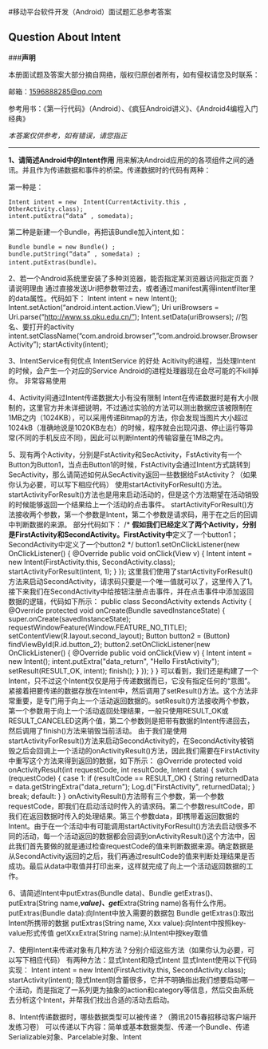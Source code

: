 #移动平台软件开发（Android）面试题汇总参考答案

## Question About Intent

###**声明**

本册面试题及答案大部分摘自网络，版权归原创者所有，如有侵权请您及时联系：

邮箱：1596888285@qq.com

参考用书：《第一行代码》（Android）、《疯狂Android讲义》、《Android4编程入门经典》

*本答案仅供参考，如有错误，请您指正*


---
**1、请简述Android中的Intent作用**
用来解决Android应用的的各项组件之间的通讯。并且作为传递数据和事件的桥梁。传递数据时的代码有两种：

第一种是：
```
Intent intent = new  Intent(CurrentActivity.this , OtherActivity.class); 
intent.putExtra(“data” , somedata);
```
第二种是新建一个Bundle，再把该Bundle加入intent,如：
```
Bundle bundle = new Bundle() ; 
bundle.putString(“data” , somedata) ; 
intent.putExtras(bundle)。
```

2、若一个Android系统里安装了多种浏览器，能否指定某浏览器访问指定页面？请说明理由
通过直接发送Uri把参数带过去，或者通过manifest离得intentfilter里的data属性。代码如下：
Intent intent = new Intent();
Intent.setAction(“android.intent.action.View”);
Uri uriBrowsers = Uri.parse(“http://www.ss.pku.edu.cn/”);
Intent.setData(uriBrowsers);
//包名、要打开的activity
intent.setClassName(“com.android.browser”,”com.android.browser.BrowserActivity”);
startActivity(intent);

3、IntentService有何优点
IntentService 的好处
Acitivity的进程，当处理Intent的时候，会产生一个对应的Service
Android的进程处理器现在会尽可能的不kill掉你。
非常容易使用

4、Activity间通过Intent传递数据大小有没有限制
Intent在传递数据时是有大小限制的，这里官方并未详细说明，不过通过实验的方法可以测出数据应该被限制在1MB之内（1024KB），可以采用传递Bitmap的方法，你会发现当图片大小超过1024kB（准确地说是1020KB左右）的时候，程序就会出现闪退、停止运行等异常(不同的手机反应不同)，因此可以判断Intent的传输容量在1MB之内。


5、现有两个Activity，分别是FstActivity和SecActivity，FstActivity有一个Button为Button1，当点击Button1的时候，FstActivity会通过Intent方式跳转到SecActivity，那么请简述如何从SecActivity返回一些数据给FstActivity？（如果你认为必要，可以写下相应代码）
使用startActivityForResult()方法。startActivityForResult()方法也是用来启动活动的，但是这个方法期望在活动销毁的时候能够返回一个结果给上一个活动的点击事件。
startActivityForResult()方法接收两个参数，第一个参数是Intent，第二个参数是请求码，用于在之后的回调中判断数据的来源。
部分代码如下：
/*
**假如我们已经定义了两个Activity，分别是FirstActivity和SecondActivity。FirstActivity中**定义了一个button1；SecondActivity中定义了一个button2
*/
button1.setOnClickListener(new OnClickListener() { 
@Override 
public void onClick(View v) { 
Intent intent = new Intent(FirstActivity.this, SecondActivity.class); 
startActivityForResult(intent, 1); 
} 
});
这里我们使用了startActivityForResult()方法来启动SecondActivity，请求码只要是一个唯一值就可以了，这里传入了1。接下来我们在SecondActivity中给按钮注册点击事件，并在点击事件中添加返回数据的逻辑，代码如下所示： 
public class SecondActivity extends Activity { 
@Override 
protected void onCreate(Bundle savedInstanceState) { 
super.onCreate(savedInstanceState); 
requestWindowFeature(Window.FEATURE_NO_TITLE); 
setContentView(R.layout.second_layout); 
Button button2 = (Button) findViewById(R.id.button_2); 
button2.setOnClickListener(new OnClickListener() { 
@Override 
public void onClick(View v) { 
Intent intent = new Intent(); 
intent.putExtra("data_return", "Hello FirstActivity"); 
setResult(RESULT_OK, intent); 
finish(); 
} 
}); 
} 
} 
可以看到，我们还是构建了一个Intent，只不过这个Intent仅仅是用于传递数据而已，它没有指定任何的“意图”。紧接着把要传递的数据存放在Intent中，然后调用了setResult()方法。这个方法非常重要，是专门用于向上一个活动返回数据的。setResult()方法接收两个参数，第一个参数用于向上一个活动返回处理结果，一般只使用RESULT_OK或RESULT_CANCELED这两个值，第二个参数则是把带有数据的Intent传递回去，然后调用了finish()方法来销毁当前活动。 
由于我们是使用startActivityForResult()方法来启动SecondActivity的，在SecondActivity被销毁之后会回调上一个活动的onActivityResult()方法，因此我们需要在FirstActivity中重写这个方法来得到返回的数据，如下所示： 
@Override 
protected void onActivityResult(int requestCode, int resultCode, Intent data) { 
switch (requestCode) { 
case 1: 
if (resultCode == RESULT_OK) { 
String returnedData = data.getStringExtra("data_return"); 
Log.d("FirstActivity", returnedData); 
} 
break; 
default: 
} 
} 
onActivityResult()方法带有三个参数，第一个参数requestCode，即我们在启动活动时传入的请求码。第二个参数resultCode，即我们在返回数据时传入的处理结果。第三个参数data，即携带着返回数据的Intent。由于在一个活动中有可能调用startActivityForResult()方法去启动很多不同的活动，每一个活动返回的数据都会回调到onActivityResult()这个方法中，因此我们首先要做的就是通过检查requestCode的值来判断数据来源。确定数据是从SecondActivity返回的之后，我们再通过resultCode的值来判断处理结果是否成功。最后从data中取值并打印出来，这样就完成了向上一个活动返回数据的工作。

6、请简述Intent中putExtras(Bundle data)、Bundle getExtras()、putExtra(String name,***value)、get***Extra(String name)各有什么作用。
putExtras(Bundle data):向Intent中放入需要的数据包
Bundle getExtras():取出Intent所携带的数据
putExtras(String name, Xxx value):向Intent中按照key-value形式传值
getXxxExtra(String name):从Intent中按key取值


7、使用Intent来传递对象有几种方法？分别介绍这些方法（如果你认为必要，可以写下相应代码）
有两种方法：显式Intent和隐式Intent
显式Intent使用以下代码实现：
Intent intent = new Intent(FirstActivity.this, SecondActivity.class);
startActivity(intent);
隐式Intent则含蓄很多，它并不明确指出我们想要启动哪一个活动，而是指定了一系列更为抽象的action和category等信息，然后交由系统去分析这个Intent，并帮我们找出合适的活动去启动。


8、Intent传递数据时，哪些数据类型可以被传递？（腾讯2015春招移动客户端开发练习卷）
可以传递以下内容：简单或基本数据类型、传递一个Bundle、传递Serializable对象、Parcelable对象、Intent

